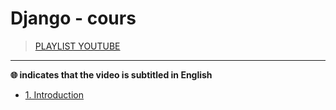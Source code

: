 # Django - cours

> [PLAYLIST YOUTUBE](https://www.youtube.com/playlist?list=PLrSOXFDHBtfED_VFTa6labxAOPh29RYiO)

---

**🌐 indicates that the video is subtitled in English**

+ [1. Introduction](https://www.youtube.com/watch?v=iBGhDHtysAA)
